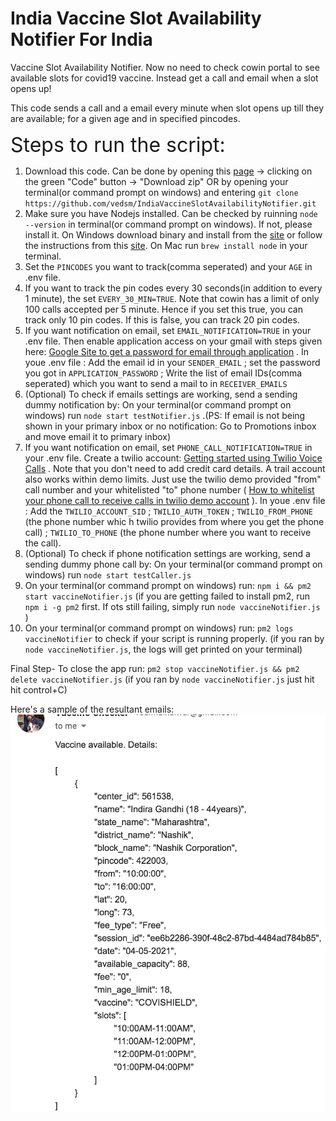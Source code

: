 # India Vaccine Slot Availability Notifier For India
Vaccine Slot Availability Notifier.
Now no need to check cowin portal to see available slots for covid19 vaccine. Instead get a call and email when a slot opens up!

This code sends a call and a email every minute when slot opens up till they are available; for a given age and in specified pincodes.


<font size="6"> Steps to run the script: </font> 

1. Download this code. Can be done by opening this [page](https://github.com/vedsm/IndiaVaccineSlotAvailabilityNotifier) -> clicking on the green "Code" button -> "Download zip" OR by opening your terminal(or command prompt on windows) and entering `git clone https://github.com/vedsm/IndiaVaccineSlotAvailabilityNotifier.git`
2. Make sure you have Nodejs installed. Can be checked by ruinning `node --version` in terminal(or command prompt on windows). If not, please install it. On Windows download binary and install from the [site](https://nodejs.org/en/download/) or follow the instructions from this [site](https://www.guru99.com/download-install-node-js.html). On Mac run `brew install node` in your terminal.
3. Set the `PINCODES` you want to track(comma seperated) and your `AGE` in .env file.
4. If you want to track the pin codes every 30 seconds(in addition to every 1 minute), the set `EVERY_30_MIN=TRUE`. Note that cowin has a limit of only 100 calls accepted per 5 minute. Hence if you set this true, you can track only 10 pin codes. If this is false, you can track 20 pin codes.
5. If you want notification on email, set `EMAIL_NOTIFICATION=TRUE` in your .env file. Then enable application access on your gmail with steps given here: [Google Site to get a password for email through application](https://support.google.com/accounts/answer/185833?hl=en) . In youe .env file : Add the email id in your `SENDER_EMAIL` ; set the password you got in `APPLICATION_PASSWORD` ; Write the list of email IDs(comma seperated) which you want to send a mail to in `RECEIVER_EMAILS`
6. (Optional) To check if emails settings are working, send a sending dummy notification by: On your terminal(or command prompt on windows) run `node start testNotifier.js` .(PS: If email is not being shown in your primary inbox or no notification: Go to Promotions inbox and move email it to primary inbox)
7. If you want notification on email, set `PHONE_CALL_NOTIFICATION=TRUE` in your .env file. Create a twilio account: [Getting started using Twilio Voice Calls](https://www.twilio.com/console/voice/build/getting-started) . Note that you don't need to add credit card details. A trail account also works within demo limits. Just use the twilio demo provided "from" call number and your whitelisted "to" phone number ( [How to whitelist your phone call to receive calls in twilio demo account](https://www.twilio.com/console/phone-numbers/verified) ). In youe .env file : Add the `TWILIO_ACCOUNT_SID` ; `TWILIO_AUTH_TOKEN` ; `TWILIO_FROM_PHONE` (the phone number whic h twilio provides from where you get the phone call) ; `TWILIO_TO_PHONE` (the phone number where you want to receive the call).
8. (Optional) To check if phone notification settings are working, send a sending dummy phone call by: On your terminal(or command prompt on windows) run `node start testCaller.js`
9. On your terminal(or command prompt on windows) run: `npm i && pm2 start vaccineNotifier.js` (if you are getting failed to install pm2, run `npm i -g pm2` first. If ots still failing, simply run `node vaccineNotifier.js` )
10. On your terminal(or command prompt on windows) run: `pm2 logs vaccineNotifier` to check if your script is running properly. (if you ran by `node vaccineNotifier.js`, the logs will get printed on your terminal)


Final Step- To close the app run: `pm2 stop vaccineNotifier.js && pm2 delete vaccineNotifier.js` (if you ran by `node vaccineNotifier.js` just hit hit control+C)


Here's a sample of the resultant emails:
![image info](./exampleEmail.png)
